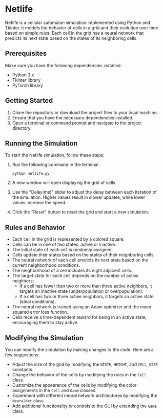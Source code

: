 # Netlife

Netlife is a cellular automaton simulation implemented using Python and Tkinter. It models the behavior of cells in a grid and their evolution over time based on simple rules. Each cell in the grid has a neural network that predicts its next state based on the states of its neighboring cells.

## Prerequisites

Make sure you have the following dependencies installed:

- Python 3.x
- Tkinter library
- PyTorch library

## Getting Started

1. Clone the repository or download the project files to your local machine.
2. Ensure that you have the necessary dependencies installed.
3. Open a terminal or command prompt and navigate to the project directory.

## Running the Simulation

To start the Netlife simulation, follow these steps:

1. Run the following command in the terminal:

   ```
   python netlife.py
   ```

2. A new window will open displaying the grid of cells.

3. Use the "Delay(ms)" slider to adjust the delay between each iteration of the simulation. Higher values result in slower updates, while lower values increase the speed.

4. Click the "Reset" button to reset the grid and start a new simulation.

## Rules and Behavior

- Each cell in the grid is represented by a colored square.
- Cells can be in one of two states: active or inactive.
- The initial state of each cell is randomly assigned.
- Cells update their states based on the states of their neighboring cells.
- The neural network of each cell predicts its next state based on the current neighborhood conditions.
- The neighborhood of a cell includes its eight adjacent cells.
- The target state for each cell depends on the number of active neighbors:
  - If a cell has fewer than two or more than three active neighbors, it targets an inactive state (underpopulation or overpopulation).
  - If a cell has two or three active neighbors, it targets an active state (ideal conditions).
- The neural network is trained using an Adam optimizer and the mean squared error loss function.
- Cells receive a time-dependent reward for being in an active state, encouraging them to stay active.

## Modifying the Simulation

You can modify the simulation by making changes to the code. Here are a few suggestions:

- Adjust the size of the grid by modifying the `WIDTH`, `HEIGHT`, and `CELL_SIZE` constants.
- Change the behavior of the cells by modifying the rules in the `Cell` class.
- Customize the appearance of the cells by modifying the color assignments in the `Cell` and `Game` classes.
- Experiment with different neural network architectures by modifying the `NeuralNet` class.
- Add additional functionality or controls to the GUI by extending the `Game` class.
